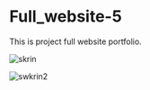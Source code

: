 # Full_website-5
This is project full website portfolio.

![skrin](https://github.com/Arisanerz/Full_website-5/assets/138304850/154bb5b7-1343-4d66-8182-e02424ed50d6)


![swkrin2](https://github.com/Arisanerz/Full_website-5/assets/138304850/005bb628-99d9-4638-934e-99c1a85ac561)


